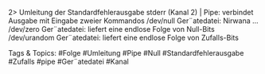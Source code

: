 2> Umleitung der Standardfehlerausgabe stderr (Kanal 2)
| Pipe: verbindet Ausgabe mit Eingabe zweier Kommandos
/dev/null Ger¨atedatei: Nirwana ...
/dev/zero Ger¨atedatei: liefert eine endlose Folge von Null-Bits
/dev/urandom Ger¨atedatei: liefert eine endlose Folge von Zufalls-Bits

   Tags & Topics:
   #Folge
   #Umleitung
   #Pipe
   #Null
   #Standardfehlerausgabe
   #Zufalls
   #pipe
   #Ger¨atedatei
   #Kanal